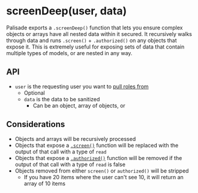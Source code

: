 # screenDeep(user, data)

Palisade exports a `.screenDeep()` function that lets you ensure complex objects or arrays have all nested data within it secured. It recursively walks through data and runs `.screen()` + `.authorized()` on any objects that expose it. This is extremely useful for exposing sets of data that contain multiple types of models, or are nested in any way.

## API

- `user` is the requesting user you want to [pull roles from](docs/Roles.md)
  - Optional
  - `data` is the data to be sanitized
    - Can be an object, array of objects, or

## Considerations

- Objects and arrays will be recursively processed
- Objects that expose a [`.screen()`](docs/Screen.md) function will be replaced with the output of that call with a type of `read`
- Objects that expose a [`.authorized()`](docs/Authorized.md) function will be removed if the output of that call with a type of `read` is false
- Objects removed from either `screen()` or `authorized()` will be stripped
  - If you have 20 items where the user can't see 10, it will return an array of 10 items
